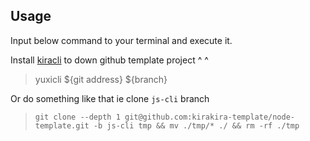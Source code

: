 ## Usage

Input below command to your terminal and execute it.

Install [kiracli]() to down github template project ^ ^

> yuxicli ${git address}  ${branch}

Or do something like that ie clone `js-cli` branch

> `git clone --depth 1 git@github.com:kirakira-template/node-template.git -b js-cli tmp && mv ./tmp/* ./ && rm -rf ./tmp`

